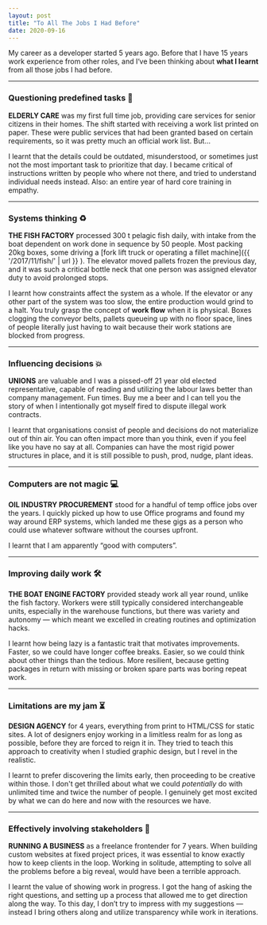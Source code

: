 ```yaml
---
layout: post
title: "To All The Jobs I Had Before"
date: 2020-09-16
---
```


My career as a developer started 5 years ago. Before that I have 15 years work experience from other roles, and I‘ve been thinking about **what I learnt** from all those jobs I had before.

---

### Questioning predefined tasks 🤔

**ELDERLY CARE** was my first full time job, providing care services for senior citizens in their homes. The shift started with receiving a work list printed on paper. These were public services that had been granted based on certain requirements, so it was pretty much an official work list. But…

I learnt that the details could be outdated, misunderstood, or sometimes just not the most important task to prioritize that day. I became critical of instructions written by people who where not there, and tried to understand individual needs instead. Also: an entire year of hard core training in empathy.

---

### Systems thinking ♻️

**THE FISH FACTORY** processed 300 t pelagic fish daily, with intake from the boat dependent on work done in sequence by 50 people. Most packing 20kg boxes, some driving a [fork lift truck or operating a fillet machine]({{ '/2017/11/fish/' | url }} ). The elevator moved pallets frozen the previous day, and it was such a critical bottle neck that one person was assigned elevator duty to avoid prolonged stops.

I learnt how constraints affect the system as a whole. If the elevator or any other part of the system was too slow, the entire production would grind to a halt. You truly grasp the concept of **work flow** when it is physical. Boxes clogging the conveyor belts, pallets queueing up with no floor space, lines of people literally just having to wait because their work stations are blocked from progress.

---

### Influencing decisions 💥

**UNIONS** are valuable and I was a pissed-off 21 year old elected representative, capable of reading and utilizing the labour laws better than company management. Fun times. Buy me a beer and I&nbsp;can tell you the story of when I intentionally got myself fired to dispute illegal work contracts.

I learnt that organisations consist of people and decisions do not materialize out of thin air. You can often impact more than you think, even if you feel like you have no say at all. Companies can have the most rigid power structures in place, and it is still possible to push, prod, nudge, plant ideas.

---

### Computers are not magic 💻

**OIL INDUSTRY PROCUREMENT** stood for a handful of temp office jobs over the years. I quickly picked up how to use Office programs and found my way around ERP systems, which landed me these gigs as a person who could use whatever software without the courses upfront.

I learnt that I am apparently “good with computers”.

---

### Improving daily work 🛠

**THE BOAT ENGINE FACTORY** provided steady work all year round, unlike the fish factory. Workers were still typically considered interchangeable units, especially in the warehouse functions, but there was variety and autonomy — which meant we excelled in creating routines and optimization hacks.

I learnt how being lazy is a fantastic trait that motivates improvements. Faster, so we could have longer coffee breaks. Easier, so we could think about other things than the tedious. More resilient, because getting packages in return with missing or broken spare parts was boring repeat work.

---

### Limitations are my jam ⏳

**DESIGN AGENCY** for 4 years, everything from print to HTML/CSS for static sites. A lot of designers enjoy working in a limitless realm for as long as possible, before they are forced to reign it in. They tried to teach this approach to creativity when I studied graphic design, but I revel in the realistic.

I learnt to prefer discovering the limits early, then proceeding to be creative within those. I&nbsp;don't get thrilled about what we could _potentially_ do with unlimited time and twice the number of people. I&nbsp;genuinely get most excited by what we can do here and now with the resources we have.

---

### Effectively involving stakeholders 💬

**RUNNING A BUSINESS** as a freelance frontender for 7 years. When building custom websites at fixed project prices, it was essential to know exactly how to keep clients in the loop. Working in solitude, attempting to solve all the problems before a big reveal, would have been a terrible approach.

I learnt the value of showing work in progress. I got the hang of asking the right questions, and setting up a process that allowed me to get direction along the way. To this day, I don’t try to impress with my suggestions — instead I bring others along and utilize transparency while work in iterations.
